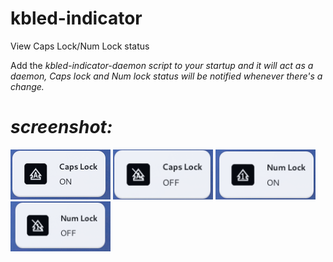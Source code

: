 # kbled-indicator
View Caps Lock/Num Lock status

Add the <em>kbled-indicator-daemon<em> script to your startup and it will act as a daemon, Caps lock and Num lock status will be notified whenever there's a change.

# screenshot:

<img src="/screenshots/scr.png" style="width:160px;height:80px" alt="Screenshot">
<img src="/screenshots/scr1.png" style="width:160px;height:80px" alt="Screenshot">
<img src="/screenshots/scr2.png" style="width:160px;height:80px" alt="Screenshot">
<img src="/screenshots/scr3.png" style="width:160px;height:80px" alt="Screenshot">
